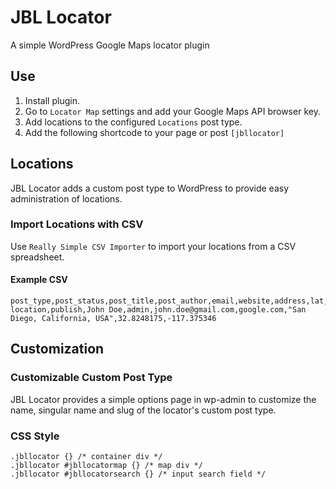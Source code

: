 # JBL Locator
A simple WordPress Google Maps locator plugin

## Use
1. Install plugin.
2. Go to ```Locator Map``` settings and add your Google Maps API browser key.
4. Add locations to the configured ```Locations``` post type.
3. Add the following shortcode to your page or post ```[jbllocator]```

## Locations
JBL Locator adds a custom post type to WordPress to provide easy administration of locations.

### Import Locations with CSV
Use ```Really Simple CSV Importer``` to import your locations from a CSV spreadsheet.

#### Example CSV
```
post_type,post_status,post_title,post_author,email,website,address,lat,lng
location,publish,John Doe,admin,john.doe@gmail.com,google.com,"San Diego, California, USA",32.8248175,-117.375346
```

## Customization

### Customizable Custom Post Type
JBL Locator provides a simple options page in wp-admin to customize the name, singular name and slug of the locator's custom post type.

### CSS Style
```
.jbllocator {} /* container div */
.jbllocator #jbllocatormap {} /* map div */
.jbllocator #jbllocatorsearch {} /* input search field */
```

